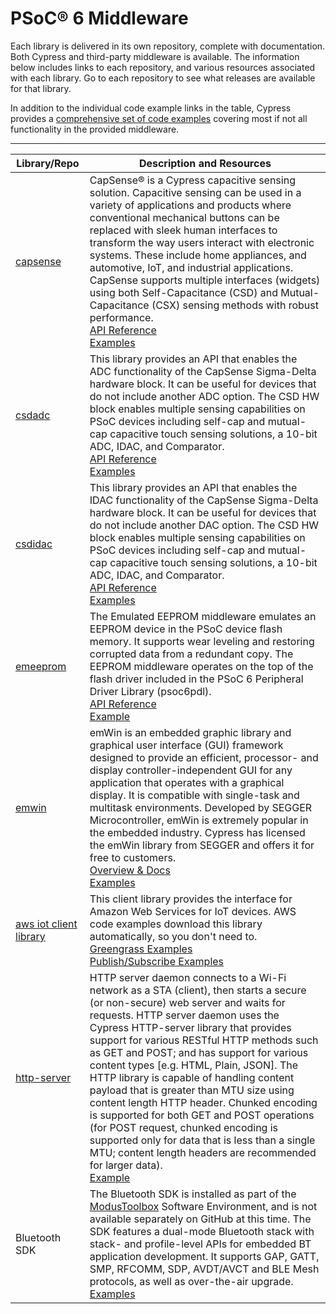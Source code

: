 # PSoC® 6 Middleware

Each library is delivered in its own repository, complete with documentation. Both Cypress and third-party middleware is available. The information below includes links to each repository, and various resources associated with each library. Go to each repository to see what releases are available for that library. 

In addition to the individual code example links in the table, Cypress provides a [comprehensive set of code examples](https://github.com/cypresssemiconductorco/Code-Examples-for-ModusToolbox-Software) covering most if not all functionality in the provided middleware.

------

| Library/Repo                                                 | Description and Resources                                    |
| ------------------------------------------------------------ | ------------------------------------------------------------ |
| [capsense](https://github.com/cypresssemiconductorco/capsense) | CapSense® is a Cypress capacitive sensing solution. Capacitive sensing can be used in a variety of applications and products where conventional mechanical buttons can be replaced with sleek human interfaces to transform the way users interact with electronic systems. These include home appliances, and automotive, IoT, and industrial applications. CapSense supports multiple interfaces (widgets) using both Self-Capacitance (CSD) and Mutual-Capacitance (CSX) sensing methods with robust performance.<br />[API Reference](https://cypresssemiconductorco.github.io/capsense/capsense_api_reference_manual/html/index.html)<br />[Examples](https://github.com/cypresssemiconductorco?q=example+capsense) |
| [csdadc](https://github.com/cypresssemiconductorco/csdadc)   | This library provides an API that enables the ADC functionality of the CapSense Sigma-Delta hardware block. It can be useful for devices that do not include another ADC option. The CSD HW block enables multiple sensing capabilities on PSoC devices including self-cap and mutual-cap capacitive touch sensing solutions, a 10-bit ADC, IDAC, and Comparator. <br />[API Reference](https://cypresssemiconductorco.github.io/csdadc/csdadc_api_reference_manual/html/index.html)<br/> [Examples](https://github.com/cypresssemiconductorco?q=example+csdadc) |
| [csdidac](https://github.com/cypresssemiconductorco/csdidac) | This library provides an API that enables the IDAC functionality of the CapSense Sigma-Delta hardware block. It can be useful for devices that do not include another DAC option. The CSD HW block enables multiple sensing capabilities on PSoC devices including self-cap and mutual-cap capacitive touch sensing solutions, a 10-bit ADC, IDAC, and Comparator. <br />[API Reference](https://cypresssemiconductorco.github.io/csdidac/csdidac_api_reference_manual/html/index.html) <br /> [Examples](https://github.com/cypresssemiconductorco?q=example+csdidac) |
| [emeeprom](https://github.com/cypresssemiconductorco/emeeprom) | The Emulated EEPROM middleware emulates an EEPROM device in the PSoC device flash memory. It supports wear leveling and restoring corrupted data from a redundant copy. The EEPROM middleware operates on the top of the flash driver included in the PSoC 6 Peripheral Driver Library (psoc6pdl).<br />[API Reference](https://cypresssemiconductorco.github.io/emeeprom/em_eeprom_api_reference_manual/html/index.html)<br />[Example](https://github.com/cypresssemiconductorco/Code-Examples-for-the-ModusToolbox-PSoC-6-SDK/tree/mt1.1/CE195313_PSoC_Emulated_EEPROM) |
| [emwin](https://github.com/cypresssemiconductorco/middleware-emwin) | emWin is an embedded graphic library and graphical user interface (GUI) framework designed to provide an efficient, processor- and display controller-independent GUI for any application that operates with a graphical display. It is compatible with single-task and multitask environments. Developed by SEGGER Microcontroller, emWin is extremely popular in the embedded industry. Cypress has licensed the emWin library from SEGGER and offers it for free to customers.<br />[Overview & Docs](https://cypresssemiconductorco.github.io/middleware-emwin/emwin_overview/html/index.html)<br />[Examples](https://github.com/cypresssemiconductorco?q=example+emwin) |
| [aws iot client library](https://github.com/cypresssemiconductorco/aws-iot) | This client library provides the interface for Amazon Web Services for IoT devices. AWS code examples download this library automatically, so you don't need to. <br />[Greengrass Examples](https://github.com/cypresssemiconductorco/mbed-os-example-aws-greengrass)    <br />[Publish/Subscribe Examples](<https://github.com/cypresssemiconductorco/mbed-os-example-aws-iot-client>) |
| [http-server](https://github.com/cypresssemiconductorco/http-server) | HTTP server daemon connects to a Wi-Fi network as a STA (client), then starts a secure (or non-secure) web server and waits for requests. HTTP server daemon uses the Cypress HTTP-server library that provides support for various RESTful HTTP methods such as GET and POST; and has support for various content types [e.g. HTML, Plain, JSON]. The HTTP library is capable of handling content payload that is greater than MTU size using content length HTTP header. Chunked encoding is supported for both GET and POST operations (for POST request, chunked encoding is supported only for data that is less than a single MTU; content length headers are recommended for larger data).<br />[Example](https://github.com/cypresssemiconductorco/mbed-os-example-http-server) |
| Bluetooth SDK                                                | The Bluetooth SDK is installed as part of the [ModusToolbox](https://www.cypress.com/products/modustoolbox-software-environment) Software Environment, and is not available separately on GitHub at this time. The SDK features a dual-mode Bluetooth stack with stack- and profile-level APIs for embedded BT application development. It supports GAP, GATT, SMP, RFCOMM, SDP, AVDT/AVCT and BLE Mesh protocols, as well as over-the-air upgrade. <br />[Examples](https://github.com/cypresssemiconductorco/Code-Examples-BT-SDK-for-ModusToolbox) |


